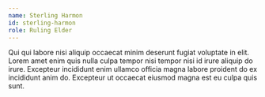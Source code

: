 ```yaml
---
name: Sterling Harmon
id: sterling-harmon
role: Ruling Elder
---
```


Qui qui labore nisi aliquip occaecat minim deserunt fugiat voluptate in elit. Lorem amet enim quis nulla culpa tempor nisi tempor nisi id irure aliquip do irure. Excepteur incididunt enim ullamco officia magna labore proident do ex incididunt anim do. Excepteur ut occaecat eiusmod magna est eu culpa quis sunt.

